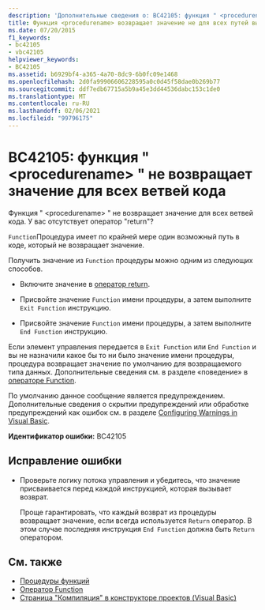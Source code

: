 ```yaml
---
description: 'Дополнительные сведения о: BC42105: функция " <procedurename> " не возвращает значение для всех ветвей кода'
title: Функция <procedurename> возвращает значение не для всех путей выполнения
ms.date: 07/20/2015
f1_keywords:
- bc42105
- vbc42105
helpviewer_keywords:
- BC42105
ms.assetid: b6929bf4-a365-4a70-8dc9-6b0fc09e1468
ms.openlocfilehash: 2d0fa99906606228595a0c0d45f58dae0b269b77
ms.sourcegitcommit: ddf7edb67715a5b9a45e3dd44536dabc153c1de0
ms.translationtype: MT
ms.contentlocale: ru-RU
ms.lasthandoff: 02/06/2021
ms.locfileid: "99796175"
---
```

# <a name="bc42105-function-procedurename-doesnt-return-a-value-on-all-code-paths"></a>BC42105: функция " \<procedurename> " не возвращает значение для всех ветвей кода

Функция " \<procedurename> " не возвращает значение для всех ветвей кода. У вас отсутствует оператор "return"?

 `Function`Процедура имеет по крайней мере один возможный путь в коде, который не возвращает значение.

 Получить значение из `Function` процедуры можно одним из следующих способов.

- Включите значение в [оператор return](../statements/return-statement.md).

- Присвойте значение `Function` имени процедуры, а затем выполните `Exit Function` инструкцию.

- Присвойте значение `Function` имени процедуры, а затем выполните `End Function` инструкцию.

 Если элемент управления передается в `Exit Function` или `End Function` и вы не назначили какое бы то ни было значение имени процедуры, процедура возвращает значение по умолчанию для возвращаемого типа данных. Дополнительные сведения см. в разделе «поведение» в [операторе Function](../statements/function-statement.md).

 По умолчанию данное сообщение является предупреждением. Дополнительные сведения о скрытии предупреждений или обработке предупреждений как ошибок см. в разделе [Configuring Warnings in Visual Basic](/visualstudio/ide/configuring-warnings-in-visual-basic).

 **Идентификатор ошибки:** BC42105

## <a name="to-correct-this-error"></a>Исправление ошибки

- Проверьте логику потока управления и убедитесь, что значение присваивается перед каждой инструкцией, которая вызывает возврат.

     Проще гарантировать, что каждый возврат из процедуры возвращает значение, если всегда используется `Return` оператор. В этом случае последняя инструкция `End Function` должна быть `Return` оператором.

## <a name="see-also"></a>См. также

- [Процедуры функций](../../programming-guide/language-features/procedures/function-procedures.md)
- [Оператор Function](../statements/function-statement.md)
- [Страница "Компиляция" в конструкторе проектов (Visual Basic)](/visualstudio/ide/reference/compile-page-project-designer-visual-basic)
